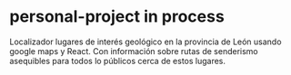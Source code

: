 # personal-project in process
Localizador lugares de interés geológico en la provincia de León usando google maps y React. Con información sobre rutas de senderismo asequibles para todos lo públicos cerca de estos lugares.
